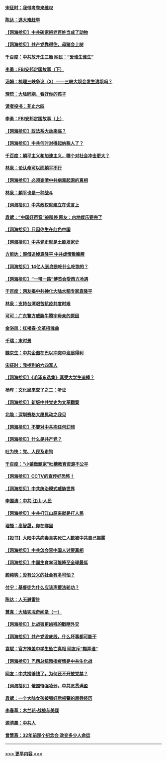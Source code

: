 #### [宋征时：我带考卷来维权](../pages/nsc993/n12994088.md?t=06041351) 
#### [陈达：逃大难赶早](../pages/nsc993/n12993569.md?t=06041351) 
#### [【网海拾贝】中共砖家把老百姓当成了动物](../pages/nsc993/n12993483.md?t=06041351) 
#### [【网海拾贝】共产党靠得住，母猪会上树](../pages/nsc993/n12990730.md?t=06041351) 
#### [千百度：中共放开生三胎 网民：“爱谁生谁生”](../pages/nsc993/n12990644.md?t=06041351) 
#### [李勇：FBI安邦定国故事（下）](../pages/nsc993/n12987854.md?t=06041351) 
#### [汤姆：梳理三峡争议（3）——三峡大坝会发生溃坝吗？](../pages/nsc993/n12989806.md?t=06041351) 
#### [理悟：大陆同胞，看好你的孩子](../pages/nsc993/n12989778.md?t=06041351) 
#### [读者投书：非止六四](../pages/nsc993/n12989673.md?t=06041351) 
#### [李勇：FBI安邦定国故事（上）](../pages/nsc993/n12987749.md?t=06041351) 
#### [【网海拾贝】政法系大劫来临？](../pages/nsc993/n12987596.md?t=06041351) 
#### [【网海拾贝】中共何时对得起纳税人了？](../pages/nsc993/n12985578.md?t=06041351) 
#### [千百度：躺平主义和加速主义，哪个对社会冲击更大？](../pages/nsc993/n12985512.md?t=06041351) 
#### [林泉：论认命可以而躺平不行](../pages/nsc993/n12985505.md?t=06041351) 
#### [【网海拾贝】必须查清中共病毒起源的真相](../pages/nsc993/n12984276.md?t=06041351) 
#### [林泉：躺平也是一种战斗](../pages/nsc993/n12984194.md?t=06041351) 
#### [【网海拾贝】中共政权就建立在谎言上](../pages/nsc993/n12981880.md?t=06041351) 
#### [袁斌：“中国好声音”被叫停 网友：内地娱乐要完了](../pages/nsc993/n12981826.md?t=06041351) 
#### [【网海拾贝】只因你生在红色中国](../pages/nsc993/n12979096.md?t=06041351) 
#### [【网海拾贝】中共党史就是土匪发家史](../pages/nsc993/n12976478.md?t=06041351) 
#### [方能达：假借追悼袁隆平 中共虚情散臊腥](../pages/nsc993/n12976396.md?t=06041351) 
#### [【网海拾贝】14亿人到底是吃什么吃饱的？](../pages/nsc993/n12974125.md?t=06041351) 
#### [【网海拾贝】“一带一路”博览会受西方冷遇](../pages/nsc993/n12971787.md?t=06041351) 
#### [千百度：网友揭中共神化大陆水稻专家袁隆平](../pages/nsc993/n12971733.md?t=06041351) 
#### [林泉：支持台湾艰苦抗疫共度时艰](../pages/nsc993/n12971350.md?t=06041351) 
#### [可可：广东警方威胁牛腾宇母亲的原因](../pages/nsc993/n12971100.md?t=06041351) 
#### [金浴凤：红楼春·文革招魂曲](../pages/nsc993/n12970354.md?t=06041351) 
#### [千瑞：末时景](../pages/nsc993/n12970337.md?t=06041351) 
#### [魏京生：中共企图在巴以冲突中渔翁得利](../pages/nsc993/n12970286.md?t=06041351) 
#### [宋征时：我找到的六四军人](../pages/nsc993/n12970213.md?t=06041351) 
#### [【网海拾贝】《毛泽东选集》真受大学生追捧？](../pages/nsc993/n12968779.md?t=06041351) 
#### [杨晖：文化局来查了之二：听证](../pages/nsc993/n12966528.md?t=06041351) 
#### [【网海拾贝】新版中共党史为文革翻案](../pages/nsc993/n12967526.md?t=06041351) 
#### [北隐：深圳赛格大厦晃动之我见](../pages/nsc993/n12967393.md?t=06041351) 
#### [【网海拾贝】不要对中共抱任何幻想](../pages/nsc993/n12965222.md?t=06041351) 
#### [【网海拾贝】什么是共产党？](../pages/nsc993/n12962781.md?t=06041351) 
#### [吐为快：党、人民及走狗](../pages/nsc993/n12962747.md?t=06041351) 
#### [千百度：“小镇做题家”吐槽教育资源不公平](../pages/nsc993/n12962705.md?t=06041351) 
#### [【网海拾贝】CCTV的宣传好恐怖！](../pages/nsc993/n12959984.md?t=06041351) 
#### [【网海拾贝】中共统治模式威胁世界](../pages/nsc993/n12957622.md?t=06041351) 
#### [李国涛：中共‧江山‧人民](../pages/nsc993/n12957502.md?t=06041351) 
#### [【网海拾贝】中共打江山原来就是打人民](../pages/nsc993/n12954345.md?t=06041351) 
#### [理悟：高智晟，你在哪里](../pages/nsc993/n12953115.md?t=06041351) 
#### [【投书】大陆中共病毒真实死亡人数被中共自己揭露](../pages/nsc993/n12953050.md?t=06041351) 
#### [【网海拾贝】中共怎会容中国人讨要真相](../pages/nsc993/n12952161.md?t=06041351) 
#### [【网海拾贝】中国生育率可能降至全球最低](../pages/nsc993/n12948793.md?t=06041351) 
#### [颜纯钩：没有公义的社会有多可怕？](../pages/nsc993/n12947626.md?t=06041351) 
#### [付宁：基督徒为什么应该声援法轮功？](../pages/nsc993/n12947233.md?t=06041351) 
#### [陈达：人无避雷针](../pages/nsc993/n12947098.md?t=06041351) 
#### [慧真：大陆实况奇闻录（一）](../pages/nsc993/n12945811.md?t=06041351) 
#### [【网海拾贝】比战狼更凶残的戳瞎外交](../pages/nsc993/n12945717.md?t=06041351) 
#### [【网海拾贝】共产党没底线，什么坏事都可能干](../pages/nsc993/n12942090.md?t=06041351) 
#### [袁斌：官方掩盖中学生坠亡真相 网友斥“糊弄谁”](../pages/nsc993/n12942029.md?t=06041351) 
#### [【网海拾贝】巴西总统暗指疫情是中共生化战](../pages/nsc993/n12938999.md?t=06041351) 
#### [网友：中共捞够钱了，为何还不开放党禁？](../pages/nsc993/n12938952.md?t=06041351) 
#### [【网海拾贝】俄国恃强凌弱，中共恶贯满盈](../pages/nsc993/n12936626.md?t=06041351) 
#### [袁斌：一个大陆女孩被强奸后报警的屈辱经历](../pages/nsc993/n12936547.md?t=06041351) 
#### [李春草：木兰花·战狼与美谍](../pages/nsc993/n12935995.md?t=06041351) 
#### [源清晨：中共人](../pages/nsc993/n12935589.md?t=06041351) 
#### [曾慧燕：32年前那个纪念会 改变多少人命运](../pages/nsc993/n12934233.md?t=06041351) 

----
#### [ >>> 更早内容 <<< ](../indexes/nsc993-earlier.md)
